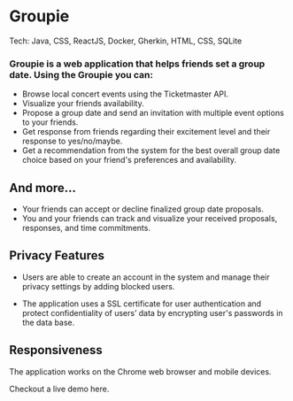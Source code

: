 # Groupie

Tech: Java, CSS, ReactJS, Docker, Gherkin, HTML, CSS, SQLite

### Groupie is a web application that helps friends set a group date. Using the Groupie you can:
- Browse local concert events using the Ticketmaster API. 
- Visualize your friends availability.
- Propose a group date and send an invitation with multiple event options to your friends.
- Get response from friends regarding their excitement level and their response to yes/no/maybe.
- Get a recommendation from the system for the best overall group date choice based on your friend's preferences and availability.
## And more...
- Your friends can accept or decline finalized group date proposals.
- You and your friends can track and visualize your received proposals, responses, and time
commitments.
## Privacy Features
- Users are able to create an account in the system and manage their privacy
settings by adding blocked users.

- The application uses a SSL certificate for user authentication and protect confidentiality of users’ data by encrypting user's passwords in the data base.
## Responsiveness
The application works on the Chrome web browser and mobile devices.

Checkout a live demo here.

